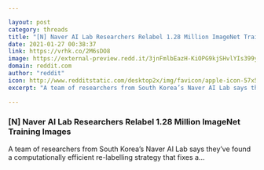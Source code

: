 ```yaml
---

layout: post
category: threads
title: "[N] Naver AI Lab Researchers Relabel 1.28 Million ImageNet Training Images"
date: 2021-01-27 00:38:37
link: https://vrhk.co/2M6sDO8
image: https://external-preview.redd.it/3jnFmlbEazH-KiOPG9kjSHvlYIs399ywSBhgNFAwlhM.jpg?width=636&height=332.984293194&auto=webp&crop=636:332.984293194,smart&s=384eb6c2a99a1e4c9f6884362bb84a5723c5fd8d
domain: reddit.com
author: "reddit"
icon: http://www.redditstatic.com/desktop2x/img/favicon/apple-icon-57x57.png
excerpt: "A team of researchers from South Korea’s Naver AI Lab says they’ve found a computationally efficient re-labelling strategy that fixes a..."

---
```


### [N] Naver AI Lab Researchers Relabel 1.28 Million ImageNet Training Images

A team of researchers from South Korea’s Naver AI Lab says they’ve found a computationally efficient re-labelling strategy that fixes a...